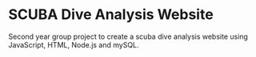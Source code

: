 # SCUBA Dive Analysis Website
Second year group project to create a scuba dive analysis website using JavaScript, HTML, Node.js and mySQL.
